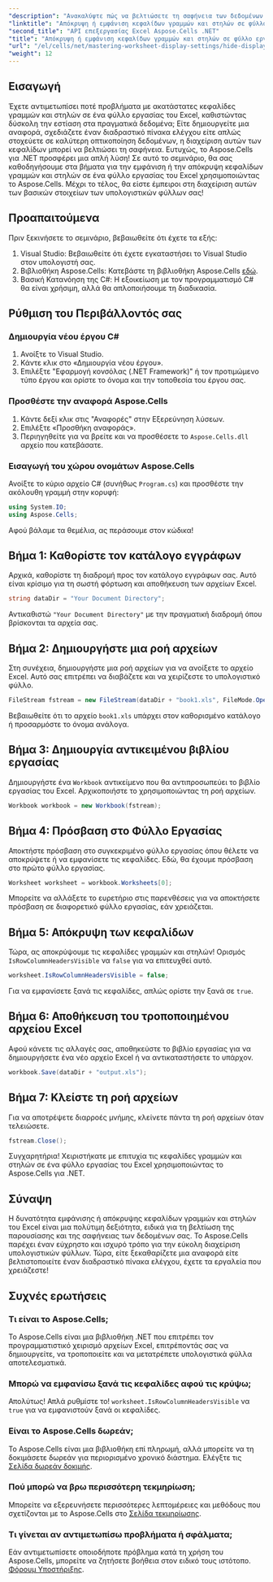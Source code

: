 ```yaml
---
"description": "Ανακαλύψτε πώς να βελτιώσετε τη σαφήνεια των δεδομένων στα φύλλα εργασίας του Excel, εμφανίζοντας ή αποκρύπτοντας αποτελεσματικά τις κεφαλίδες γραμμών και στηλών χρησιμοποιώντας τη βιβλιοθήκη Aspose.Cells για .NET."
"linktitle": "Απόκρυψη ή εμφάνιση κεφαλίδων γραμμών και στηλών σε φύλλο εργασίας"
"second_title": "API επεξεργασίας Excel Aspose.Cells .NET"
"title": "Απόκρυψη ή εμφάνιση κεφαλίδων γραμμών και στηλών σε φύλλο εργασίας"
"url": "/el/cells/net/mastering-worksheet-display-settings/hide-display-row-column-headers/"
"weight": 12
---
```


## Εισαγωγή

Έχετε αντιμετωπίσει ποτέ προβλήματα με ακατάστατες κεφαλίδες γραμμών και στηλών σε ένα φύλλο εργασίας του Excel, καθιστώντας δύσκολη την εστίαση στα πραγματικά δεδομένα; Είτε δημιουργείτε μια αναφορά, σχεδιάζετε έναν διαδραστικό πίνακα ελέγχου είτε απλώς στοχεύετε σε καλύτερη οπτικοποίηση δεδομένων, η διαχείριση αυτών των κεφαλίδων μπορεί να βελτιώσει τη σαφήνεια. Ευτυχώς, το Aspose.Cells για .NET προσφέρει μια απλή λύση! Σε αυτό το σεμινάριο, θα σας καθοδηγήσουμε στα βήματα για την εμφάνιση ή την απόκρυψη κεφαλίδων γραμμών και στηλών σε ένα φύλλο εργασίας του Excel χρησιμοποιώντας το Aspose.Cells. Μέχρι το τέλος, θα είστε έμπειροι στη διαχείριση αυτών των βασικών στοιχείων των υπολογιστικών φύλλων σας!

## Προαπαιτούμενα

Πριν ξεκινήσετε το σεμινάριο, βεβαιωθείτε ότι έχετε τα εξής:

1. Visual Studio: Βεβαιωθείτε ότι έχετε εγκαταστήσει το Visual Studio στον υπολογιστή σας.
2. Βιβλιοθήκη Aspose.Cells: Κατεβάστε τη βιβλιοθήκη Aspose.Cells [εδώ](https://releases.aspose.com/cells/net/).
3. Βασική Κατανόηση της C#: Η εξοικείωση με τον προγραμματισμό C# θα είναι χρήσιμη, αλλά θα απλοποιήσουμε τη διαδικασία.

## Ρύθμιση του Περιβάλλοντός σας

### Δημιουργία νέου έργου C#

1. Ανοίξτε το Visual Studio.
2. Κάντε κλικ στο «Δημιουργία νέου έργου».
3. Επιλέξτε "Εφαρμογή κονσόλας (.NET Framework)" ή τον προτιμώμενο τύπο έργου και ορίστε το όνομα και την τοποθεσία του έργου σας.

### Προσθέστε την αναφορά Aspose.Cells

1. Κάντε δεξί κλικ στις "Αναφορές" στην Εξερεύνηση λύσεων.
2. Επιλέξτε «Προσθήκη αναφοράς».
3. Περιηγηθείτε για να βρείτε και να προσθέσετε το `Aspose.Cells.dll` αρχείο που κατεβάσατε.

### Εισαγωγή του χώρου ονομάτων Aspose.Cells

Ανοίξτε το κύριο αρχείο C# (συνήθως `Program.cs`) και προσθέστε την ακόλουθη γραμμή στην κορυφή:

```csharp
using System.IO;
using Aspose.Cells;
```

Αφού βάλαμε τα θεμέλια, ας περάσουμε στον κώδικα!

## Βήμα 1: Καθορίστε τον κατάλογο εγγράφων

Αρχικά, καθορίστε τη διαδρομή προς τον κατάλογο εγγράφων σας. Αυτό είναι κρίσιμο για τη σωστή φόρτωση και αποθήκευση των αρχείων Excel.

```csharp
string dataDir = "Your Document Directory";
```

Αντικαθιστώ `"Your Document Directory"` με την πραγματική διαδρομή όπου βρίσκονται τα αρχεία σας.

## Βήμα 2: Δημιουργήστε μια ροή αρχείων

Στη συνέχεια, δημιουργήστε μια ροή αρχείων για να ανοίξετε το αρχείο Excel. Αυτό σας επιτρέπει να διαβάζετε και να χειρίζεστε το υπολογιστικό φύλλο.

```csharp
FileStream fstream = new FileStream(dataDir + "book1.xls", FileMode.Open);
```

Βεβαιωθείτε ότι το αρχείο `book1.xls` υπάρχει στον καθορισμένο κατάλογο ή προσαρμόστε το όνομα ανάλογα.

## Βήμα 3: Δημιουργία αντικειμένου βιβλίου εργασίας

Δημιουργήστε ένα `Workbook` αντικείμενο που θα αντιπροσωπεύει το βιβλίο εργασίας του Excel. Αρχικοποιήστε το χρησιμοποιώντας τη ροή αρχείων.

```csharp
Workbook workbook = new Workbook(fstream);
```

## Βήμα 4: Πρόσβαση στο Φύλλο Εργασίας

Αποκτήστε πρόσβαση στο συγκεκριμένο φύλλο εργασίας όπου θέλετε να αποκρύψετε ή να εμφανίσετε τις κεφαλίδες. Εδώ, θα έχουμε πρόσβαση στο πρώτο φύλλο εργασίας.

```csharp
Worksheet worksheet = workbook.Worksheets[0];
```

Μπορείτε να αλλάξετε το ευρετήριο στις παρενθέσεις για να αποκτήσετε πρόσβαση σε διαφορετικό φύλλο εργασίας, εάν χρειάζεται.

## Βήμα 5: Απόκρυψη των κεφαλίδων

Τώρα, ας αποκρύψουμε τις κεφαλίδες γραμμών και στηλών! Ορισμός `IsRowColumnHeadersVisible` να `false` για να επιτευχθεί αυτό.

```csharp
worksheet.IsRowColumnHeadersVisible = false;
```

Για να εμφανίσετε ξανά τις κεφαλίδες, απλώς ορίστε την ξανά σε `true`.

## Βήμα 6: Αποθήκευση του τροποποιημένου αρχείου Excel

Αφού κάνετε τις αλλαγές σας, αποθηκεύστε το βιβλίο εργασίας για να δημιουργήσετε ένα νέο αρχείο Excel ή να αντικαταστήσετε το υπάρχον.

```csharp
workbook.Save(dataDir + "output.xls");
```

## Βήμα 7: Κλείστε τη ροή αρχείων

Για να αποτρέψετε διαρροές μνήμης, κλείνετε πάντα τη ροή αρχείων όταν τελειώσετε.

```csharp
fstream.Close();
```

Συγχαρητήρια! Χειριστήκατε με επιτυχία τις κεφαλίδες γραμμών και στηλών σε ένα φύλλο εργασίας του Excel χρησιμοποιώντας το Aspose.Cells για .NET.

## Σύναψη

Η δυνατότητα εμφάνισης ή απόκρυψης κεφαλίδων γραμμών και στηλών του Excel είναι μια πολύτιμη δεξιότητα, ειδικά για τη βελτίωση της παρουσίασης και της σαφήνειας των δεδομένων σας. Το Aspose.Cells παρέχει έναν εύχρηστο και ισχυρό τρόπο για την εύκολη διαχείριση υπολογιστικών φύλλων. Τώρα, είτε ξεκαθαρίζετε μια αναφορά είτε βελτιστοποιείτε έναν διαδραστικό πίνακα ελέγχου, έχετε τα εργαλεία που χρειάζεστε!

## Συχνές ερωτήσεις

### Τι είναι το Aspose.Cells;
Το Aspose.Cells είναι μια βιβλιοθήκη .NET που επιτρέπει τον προγραμματιστικό χειρισμό αρχείων Excel, επιτρέποντάς σας να δημιουργείτε, να τροποποιείτε και να μετατρέπετε υπολογιστικά φύλλα αποτελεσματικά.

### Μπορώ να εμφανίσω ξανά τις κεφαλίδες αφού τις κρύψω;
Απολύτως! Απλά ρυθμίστε το! `worksheet.IsRowColumnHeadersVisible` να `true` για να εμφανιστούν ξανά οι κεφαλίδες.

### Είναι το Aspose.Cells δωρεάν;
Το Aspose.Cells είναι μια βιβλιοθήκη επί πληρωμή, αλλά μπορείτε να τη δοκιμάσετε δωρεάν για περιορισμένο χρονικό διάστημα. Ελέγξτε τις [Σελίδα δωρεάν δοκιμής](https://releases.aspose.com/).

### Πού μπορώ να βρω περισσότερη τεκμηρίωση;
Μπορείτε να εξερευνήσετε περισσότερες λεπτομέρειες και μεθόδους που σχετίζονται με το Aspose.Cells στο [Σελίδα τεκμηρίωσης](https://reference.aspose.com/cells/net/).

### Τι γίνεται αν αντιμετωπίσω προβλήματα ή σφάλματα;
Εάν αντιμετωπίσετε οποιοδήποτε πρόβλημα κατά τη χρήση του Aspose.Cells, μπορείτε να ζητήσετε βοήθεια στον ειδικό τους ιστότοπο. [Φόρουμ Υποστήριξης](https://forum.aspose.com/c/cells/9).